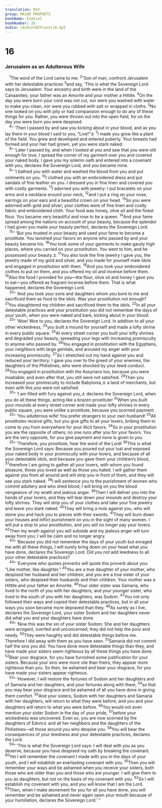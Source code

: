 ```yaml
---
translation: NIV
group: MAJOR PROPHETS
bookName: Ezekiel 
bookNumber: 26
audio: \Audio\NIV\exe\16.mp3
---
```


<div class="title"><h1>16</h1><h3>Jerusalem as an Adulterous Wife </h3></div>
<span class="verse exe_16_1"> <sup>1</sup>The word of the Lord came to me: </span>
<span class="verse exe_16_2"><sup>2</sup>“Son of man, confront Jerusalem with her detestable practices </span>
<span class="verse exe_16_3"><sup>3</sup>and say, ‘This is what the Sovereign Lord says to Jerusalem: Your ancestry and birth were in the land of the Canaanites; your father was an Amorite and your mother a Hittite. </span>
<span class="verse exe_16_4"><sup>4</sup>On the day you were born your cord was not cut, nor were you washed with water to make you clean, nor were you rubbed with salt or wrapped in cloths. </span>
<span class="verse exe_16_5"><sup>5</sup>No one looked on you with pity or had compassion enough to do any of these things for you. Rather, you were thrown out into the open field, for on the day you were born you were despised. <br/></span>
<span class="verse exe_16_6"> <sup>6</sup>“ ‘Then I passed by and saw you kicking about in your blood, and as you lay there in your blood I said to you, “Live!”<a data-toggle="tooltip" data-placement="bottom" title="A few Hebrew manuscripts, Septuagint and Syriac; most Hebrew manuscripts repeat and as you lay there in your blood I said to you, “Live!”">⚓</a></span>
<span class="verse exe_16_7"><sup>7</sup>I made you grow like a plant of the field. You grew and developed and entered puberty. Your breasts had formed and your hair had grown, yet you were stark naked. <br/></span>
<span class="verse exe_16_8"> <sup>8</sup>“ ‘Later I passed by, and when I looked at you and saw that you were old enough for love, I spread the corner of my garment over you and covered your naked body. I gave you my solemn oath and entered into a covenant with you, declares the Sovereign Lord, and you became mine. <br/></span>
<span class="verse exe_16_9"> <sup>9</sup>“ ‘I bathed you with water and washed the blood from you and put ointments on you. </span>
<span class="verse exe_16_10"><sup>10</sup>I clothed you with an embroidered dress and put sandals of fine leather on you. I dressed you in fine linen and covered you with costly garments. </span>
<span class="verse exe_16_11"><sup>11</sup>I adorned you with jewelry: I put bracelets on your arms and a necklace around your neck, </span>
<span class="verse exe_16_12"><sup>12</sup>and I put a ring on your nose, earrings on your ears and a beautiful crown on your head. </span>
<span class="verse exe_16_13"><sup>13</sup>So you were adorned with gold and silver; your clothes were of fine linen and costly fabric and embroidered cloth. Your food was honey, olive oil and the finest flour. You became very beautiful and rose to be a queen. </span>
<span class="verse exe_16_14"><sup>14</sup>And your fame spread among the nations on account of your beauty, because the splendor I had given you made your beauty perfect, declares the Sovereign Lord. <br/></span>
<span class="verse exe_16_15"> <sup>15</sup>“ ‘But you trusted in your beauty and used your fame to become a prostitute. You lavished your favors on anyone who passed by and your beauty became his. </span>
<span class="verse exe_16_16"><sup>16</sup>You took some of your garments to make gaudy high places, where you carried on your prostitution. You went to him, and he possessed your beauty.<a data-toggle="tooltip" data-placement="bottom" title="The meaning of the Hebrew for this sentence is uncertain.">⚓</a></span>
<span class="verse exe_16_17"><sup>17</sup>You also took the fine jewelry I gave you, the jewelry made of my gold and silver, and you made for yourself male idols and engaged in prostitution with them. </span>
<span class="verse exe_16_18"><sup>18</sup>And you took your embroidered clothes to put on them, and you offered my oil and incense before them. </span>
<span class="verse exe_16_19"><sup>19</sup>Also the food I provided for you—the flour, olive oil and honey I gave you to eat—you offered as fragrant incense before them. That is what happened, declares the Sovereign Lord. <br/></span>
<span class="verse exe_16_20"> <sup>20</sup>“ ‘And you took your sons and daughters whom you bore to me and sacrificed them as food to the idols. Was your prostitution not enough? </span>
<span class="verse exe_16_21"><sup>21</sup>You slaughtered my children and sacrificed them to the idols. </span>
<span class="verse exe_16_22"><sup>22</sup>In all your detestable practices and your prostitution you did not remember the days of your youth, when you were naked and bare, kicking about in your blood. <br/></span>
<span class="verse exe_16_23"> <sup>23</sup>“ ‘Woe! Woe to you, declares the Sovereign Lord. In addition to all your other wickedness, </span>
<span class="verse exe_16_24"><sup>24</sup>you built a mound for yourself and made a lofty shrine in every public square. </span>
<span class="verse exe_16_25"><sup>25</sup>At every street corner you built your lofty shrines and degraded your beauty, spreading your legs with increasing promiscuity to anyone who passed by. </span>
<span class="verse exe_16_26"><sup>26</sup>You engaged in prostitution with the Egyptians, your neighbors with large genitals, and aroused my anger with your increasing promiscuity. </span>
<span class="verse exe_16_27"><sup>27</sup>So I stretched out my hand against you and reduced your territory; I gave you over to the greed of your enemies, the daughters of the Philistines, who were shocked by your lewd conduct. </span>
<span class="verse exe_16_28"><sup>28</sup>You engaged in prostitution with the Assyrians too, because you were insatiable; and even after that, you still were not satisfied. </span>
<span class="verse exe_16_29"><sup>29</sup>Then you increased your promiscuity to include Babylonia,<a data-toggle="tooltip" data-placement="bottom" title="Or Chaldea">⚓</a> a land of merchants, but even with this you were not satisfied. <br/></span>
<span class="verse exe_16_30"> <sup>30</sup>“ ‘I am filled with fury against you,<a data-toggle="tooltip" data-placement="bottom" title="Or How feverish is your heart,">⚓</a> declares the Sovereign Lord, when you do all these things, acting like a brazen prostitute! </span>
<span class="verse exe_16_31"><sup>31</sup>When you built your mounds at every street corner and made your lofty shrines in every public square, you were unlike a prostitute, because you scorned payment. <br/></span>
<span class="verse exe_16_32"> <sup>32</sup>“ ‘You adulterous wife! You prefer strangers to your own husband! </span>
<span class="verse exe_16_33"><sup>33</sup>All prostitutes receive gifts, but you give gifts to all your lovers, bribing them to come to you from everywhere for your illicit favors. </span>
<span class="verse exe_16_34"><sup>34</sup>So in your prostitution you are the opposite of others; no one runs after you for your favors. You are the very opposite, for you give payment and none is given to you. <br/></span>
<span class="verse exe_16_35"> <sup>35</sup>“ ‘Therefore, you prostitute, hear the word of the Lord! </span>
<span class="verse exe_16_36"><sup>36</sup>This is what the Sovereign Lord says: Because you poured out your lust and exposed your naked body in your promiscuity with your lovers, and because of all your detestable idols, and because you gave them your children’s blood, </span>
<span class="verse exe_16_37"><sup>37</sup>therefore I am going to gather all your lovers, with whom you found pleasure, those you loved as well as those you hated. I will gather them against you from all around and will strip you in front of them, and they will see you stark naked. </span>
<span class="verse exe_16_38"><sup>38</sup>I will sentence you to the punishment of women who commit adultery and who shed blood; I will bring on you the blood vengeance of my wrath and jealous anger. </span>
<span class="verse exe_16_39"><sup>39</sup>Then I will deliver you into the hands of your lovers, and they will tear down your mounds and destroy your lofty shrines. They will strip you of your clothes and take your fine jewelry and leave you stark naked. </span>
<span class="verse exe_16_40"><sup>40</sup>They will bring a mob against you, who will stone you and hack you to pieces with their swords. </span>
<span class="verse exe_16_41"><sup>41</sup>They will burn down your houses and inflict punishment on you in the sight of many women. I will put a stop to your prostitution, and you will no longer pay your lovers. </span>
<span class="verse exe_16_42"><sup>42</sup>Then my wrath against you will subside and my jealous anger will turn away from you; I will be calm and no longer angry. <br/></span>
<span class="verse exe_16_43"> <sup>43</sup>“ ‘Because you did not remember the days of your youth but enraged me with all these things, I will surely bring down on your head what you have done, declares the Sovereign Lord. Did you not add lewdness to all your other detestable practices? <br/></span>
<span class="verse exe_16_44"> <sup>44</sup>“ ‘Everyone who quotes proverbs will quote this proverb about you: “Like mother, like daughter.” </span>
<span class="verse exe_16_45"><sup>45</sup>You are a true daughter of your mother, who despised her husband and her children; and you are a true sister of your sisters, who despised their husbands and their children. Your mother was a Hittite and your father an Amorite. </span>
<span class="verse exe_16_46"><sup>46</sup>Your older sister was Samaria, who lived to the north of you with her daughters; and your younger sister, who lived to the south of you with her daughters, was Sodom. </span>
<span class="verse exe_16_47"><sup>47</sup>You not only followed their ways and copied their detestable practices, but in all your ways you soon became more depraved than they. </span>
<span class="verse exe_16_48"><sup>48</sup>As surely as I live, declares the Sovereign Lord, your sister Sodom and her daughters never did what you and your daughters have done. <br/></span>
<span class="verse exe_16_49"> <sup>49</sup>“ ‘Now this was the sin of your sister Sodom: She and her daughters were arrogant, overfed and unconcerned; they did not help the poor and needy. </span>
<span class="verse exe_16_50"><sup>50</sup>They were haughty and did detestable things before me. Therefore I did away with them as you have seen. </span>
<span class="verse exe_16_51"><sup>51</sup>Samaria did not commit half the sins you did. You have done more detestable things than they, and have made your sisters seem righteous by all these things you have done. </span>
<span class="verse exe_16_52"><sup>52</sup>Bear your disgrace, for you have furnished some justification for your sisters. Because your sins were more vile than theirs, they appear more righteous than you. So then, be ashamed and bear your disgrace, for you have made your sisters appear righteous. <br/></span>
<span class="verse exe_16_53"> <sup>53</sup>“ ‘However, I will restore the fortunes of Sodom and her daughters and of Samaria and her daughters, and your fortunes along with them, </span>
<span class="verse exe_16_54"><sup>54</sup>so that you may bear your disgrace and be ashamed of all you have done in giving them comfort. </span>
<span class="verse exe_16_55"><sup>55</sup>And your sisters, Sodom with her daughters and Samaria with her daughters, will return to what they were before; and you and your daughters will return to what you were before. </span>
<span class="verse exe_16_56"><sup>56</sup>You would not even mention your sister Sodom in the day of your pride, </span>
<span class="verse exe_16_57"><sup>57</sup>before your wickedness was uncovered. Even so, you are now scorned by the daughters of Edom<a data-toggle="tooltip" data-placement="bottom" title="Many Hebrew manuscripts and Syriac; most Hebrew manuscripts, Septuagint and Vulgate Aram">⚓</a> and all her neighbors and the daughters of the Philistines—all those around you who despise you. </span>
<span class="verse exe_16_58"><sup>58</sup>You will bear the consequences of your lewdness and your detestable practices, declares the Lord. <br/></span>
<span class="verse exe_16_59"> <sup>59</sup>“ ‘This is what the Sovereign Lord says: I will deal with you as you deserve, because you have despised my oath by breaking the covenant. </span>
<span class="verse exe_16_60"><sup>60</sup>Yet I will remember the covenant I made with you in the days of your youth, and I will establish an everlasting covenant with you. </span>
<span class="verse exe_16_61"><sup>61</sup>Then you will remember your ways and be ashamed when you receive your sisters, both those who are older than you and those who are younger. I will give them to you as daughters, but not on the basis of my covenant with you. </span>
<span class="verse exe_16_62"><sup>62</sup>So I will establish my covenant with you, and you will know that I am the Lord. </span>
<span class="verse exe_16_63"><sup>63</sup>Then, when I make atonement for you for all you have done, you will remember and be ashamed and never again open your mouth because of your humiliation, declares the Sovereign Lord.’ ” <br/></span>
